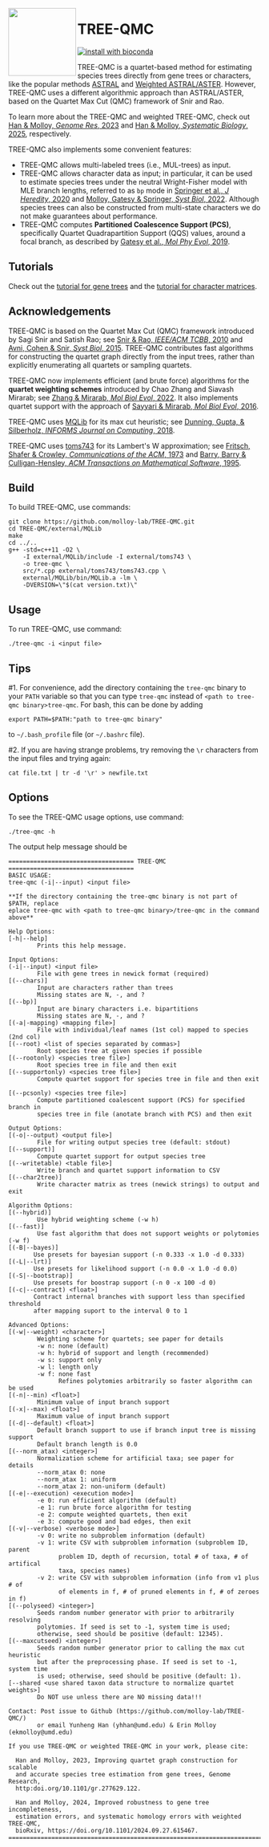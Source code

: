 <a href="url"><img src="https://github.com/molloy-lab/TREE-QMC/blob/main/external/logo.png" align="left" height="135" width="135" ></a>

TREE-QMC
========

[![install with bioconda](https://img.shields.io/badge/install%20with-bioconda-brightgreen.svg?style=flat)](http://bioconda.github.io/recipes/tree-qmc/README.html)

TREE-QMC is a quartet-based method for estimating species trees directly from gene trees or characters, like the popular methods [ASTRAL](https://doi.org/10.1186/s12859-018-2129-y) and [Weighted ASTRAL/ASTER](https://doi.org/10.1093/molbev/msac215). However, TREE-QMC uses a different algorithmic approach than ASTRAL/ASTER, based on the Quartet Max Cut (QMC) framework of Snir and Rao.

To learn more about the TREE-QMC and weighted TREE-QMC, check out [Han & Molloy, *Genome Res*, 2023](http:doi.org/10.1101/gr.277629.122) and [Han & Molloy, *Systematic Biology*, 2025](https://doi.org/10.1093/sysbio/syaf009), respectively. 

TREE-QMC also implements some convenient features:
+ TREE-QMC allows multi-labeled trees (i.e., MUL-trees) as input.
+ TREE-QMC allows character data as input; in particular, it can be used to estimate species trees under the neutral Wright-Fisher model with MLE branch lengths, referred to as `bp` mode in [Springer et al., *J Heredity*, 2020](https://doi.org/10.1093/jhered/esz076) and [Molloy, Gatesy & Springer, *Syst Biol*, 2022](https://doi.org/10.1093/sysbio/syab086). Although species trees can also be constructed from multi-state characters we do not make guarantees about performance.
+ TREE-QMC computes **Partitioned Coalescence Support (PCS)**, specifically Quartet Quadrapartition Support (QQS) values, around a focal branch, as described by [Gatesy et al., *Mol Phy Evol*, 2019](https://doi.org/10.1016/j.ympev.2019.106539).

Tutorials
--------
Check out the [tutorial for gene trees](tutorial/gene-trees/README.md) and the [tutorial for character matrices](tutorial/characters/README.md).

Acknowledgements
----------------
TREE-QMC is based on the Quartet Max Cut (QMC) framework introduced by Sagi Snir and Satish Rao; see [Snir & Rao, *IEEE/ACM TCBB*, 2010](http:doi.org/10.1109/TCBB.2008.133) and [Avni, Cohen & Snir, *Syst Biol*, 2015](http:doi.org/10.1093/sysbio/syu087). TREE-QMC contributes fast algorithms for constructing the quartet graph directly from the input trees, rather than explicitly enumerating all quartets or sampling quartets.

TREE-QMC now implements efficient (and brute force) algorithms for the **quartet weighting schemes** introduced by Chao Zhang and Siavash Mirarab; see [Zhang & Mirarab, *Mol Biol Evol*, 2022](https://doi.org/10.1093/molbev/msac215). It also implements quartet support with the approach of [Sayyari & Mirarab, *Mol Biol Evol*, 2016](https://doi.org/10.1093/molbev/msw079).

TREE-QMC uses [MQLib](https://github.com/MQLib/MQLib) for its max cut heuristic; see [Dunning, Gupta, & Silberholz, *INFORMS Journal on Computing*, 2018](https://doi.org/10.1287/ijoc.2017.0798).

TREE-QMC uses [toms743](https://people.sc.fsu.edu/~jburkardt/cpp_src/toms743/toms743.html) for its Lambert's W approximation; see [Fritsch, Shafer & Crowley, *Communications of the ACM*, 1973](https://doi.org/10.1145/361952.361970) and [Barry, Barry & Culligan-Hensley, *ACM Transactions on Mathematical Software*, 1995](https://doi.org/10.1145/203082.203088).

Build
-----
To build TREE-QMC, use commands:
```
git clone https://github.com/molloy-lab/TREE-QMC.git
cd TREE-QMC/external/MQLib
make
cd ../..
g++ -std=c++11 -O2 \
    -I external/MQLib/include -I external/toms743 \
    -o tree-qmc \
    src/*.cpp external/toms743/toms743.cpp \
    external/MQLib/bin/MQLib.a -lm \
    -DVERSION=\"$(cat version.txt)\"
```

Usage
-----
To run TREE-QMC, use command:
```
./tree-qmc -i <input file>
```


Tips
----

#1. For convenience, add the directory containing the `tree-qmc` binary to your `PATH` variable so that you can type `tree-qmc` instead of `<path to tree-qmc binary>tree-qmc`. For bash, this can be done by adding
```
export PATH=$PATH:"path to tree-qmc binary"
```
to `~/.bash_profile` file (or `~/.bashrc` file).

#2. If you are having strange problems, try removing the `\r` characters from the input files and trying again:
```
cat file.txt | tr -d '\r' > newfile.txt
```

Options
-------

To see the TREE-QMC usage options, use command:
```
./tree-qmc -h
```

The output help message should be
```
=================================== TREE-QMC ===================================
BASIC USAGE:
tree-qmc (-i|--input) <input file>

**If the directory containing the tree-qmc binary is not part of $PATH, replace
eplace tree-qmc with <path to tree-qmc binary>/tree-qmc in the command above**

Help Options:
[-h|--help]
        Prints this help message.

Input Options:
(-i|--input) <input file>
        File with gene trees in newick format (required)
[(--chars)]
        Input are characters rather than trees
        Missing states are N, -, and ?
[(--bp)]
        Input are binary characters i.e. bipartitions
        Missing states are N, -, and ?
[(-a|-mapping) <mapping file>]
        File with individual/leaf names (1st col) mapped to species (2nd col)
[(--root) <list of species separated by commas>]
        Root species tree at given species if possible
[(--rootonly) <species tree file>]
        Root species tree in file and then exit
[(--supportonly) <species tree file>]
        Compute quartet support for species tree in file and then exit

[(--pcsonly) <species tree file>]
        Compute partitioned coalescent support (PCS) for specified branch in
        species tree in file (anotate branch with PCS) and then exit

Output Options:
[(-o|--output) <output file>]
        File for writing output species tree (default: stdout)
[(--support)]
        Compute quartet support for output species tree
[(--writetable) <table file>]
        Write branch and quartet support information to CSV
[(--char2tree)]
        Write character matrix as trees (newick strings) to output and exit

Algorithm Options:
[(--hybrid)]
        Use hybrid weighting scheme (-w h)
[(--fast)]
        Use fast algorithm that does not support weights or polytomies (-w f)
[(-B|--bayes)]
       Use presets for bayesian support (-n 0.333 -x 1.0 -d 0.333)
[(-L|--lrt)]
       Use presets for likelihood support (-n 0.0 -x 1.0 -d 0.0)
[(-S|--bootstrap)]
       Use presets for boostrap support (-n 0 -x 100 -d 0)
[(-c|--contract) <float>]
       Contract internal branches with support less than specified threshold
       after mapping suport to the interval 0 to 1

Advanced Options:
[(-w|--weight) <character>]
        Weighting scheme for quartets; see paper for details
        -w n: none (default)
        -w h: hybrid of support and length (recommended)
        -w s: support only
        -w l: length only
        -w f: none fast
              Refines polytomies arbitrarily so faster algorithm can be used
[(-n|--min) <float>]
        Minimum value of input branch support
[(-x|--max) <float>]
        Maximum value of input branch support
[(-d|--default) <float>]
        Default branch support to use if branch input tree is missing support
        Default branch length is 0.0
[(--norm_atax) <integer>]
        Normalization scheme for artificial taxa; see paper for details
        --norm_atax 0: none
        --norm_atax 1: uniform
        --norm_atax 2: non-uniform (default)
[(-e|--execution) <execution mode>]
        -e 0: run efficient algorithm (default)
        -e 1: run brute force algorithm for testing
        -e 2: compute weighted quartets, then exit
        -e 3: compute good and bad edges, then exit
[(-v|--verbose) <verbose mode>]
        -v 0: write no subproblem information (default)
        -v 1: write CSV with subproblem information (subproblem ID, parent
              problem ID, depth of recursion, total # of taxa, # of artifical
              taxa, species names)
        -v 2: write CSV with subproblem information (info from v1 plus # of
              of elements in f, # of pruned elements in f, # of zeroes in f)
[(--polyseed) <integer>]
        Seeds random number generator with prior to arbitrarily resolving
        polytomies. If seed is set to -1, system time is used;
        otherwise, seed should be positive (default: 12345).
[(--maxcutseed) <integer>]
        Seeds random number generator prior to calling the max cut heuristic
        but after the preprocessing phase. If seed is set to -1, system time
        is used; otherwise, seed should be positive (default: 1).
[--shared <use shared taxon data structure to normalize quartet weights>]
        Do NOT use unless there are NO missing data!!!

Contact: Post issue to Github (https://github.com/molloy-lab/TREE-QMC/)
        or email Yunheng Han (yhhan@umd.edu) & Erin Molloy (ekmolloy@umd.edu)

If you use TREE-QMC or weighted TREE-QMC in your work, please cite:

  Han and Molloy, 2023, Improving quartet graph construction for scalable
  and accurate species tree estimation from gene trees, Genome Research,
  http:doi.org/10.1101/gr.277629.122.

  Han and Molloy, 2024, Improved robustness to gene tree incompleteness, 
  estimation errors, and systematic homology errors with weighted TREE-QMC, 
  bioRxiv, https://doi.org/10.1101/2024.09.27.615467.
================================================================================
